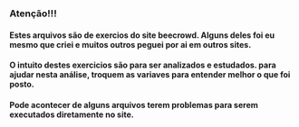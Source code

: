 ### Atenção!!!

#### Estes arquivos são de exercios do site beecrowd. Alguns deles foi eu mesmo que criei e muitos outros peguei por ai em outros sites. 
#### O intuito destes exercicios são para ser analizados e estudados. para ajudar nesta análise, troquem as variaves para entender melhor o que foi posto.
#### Pode acontecer de alguns arquivos terem problemas para serem executados diretamente no site.

